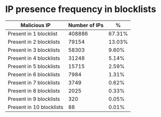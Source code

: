 # IP presence frequency in blocklists
| Malicious IP | Number of IPs | % |
|----|----|----|
| Present in 1 blocklist | 408886 | 67.31% |
| Present in 2 blocklists | 79154 | 13.03% |
| Present in 3 blocklists | 58303 | 9.60% |
| Present in 4 blocklists | 31248 | 5.14% |
| Present in 5 blocklists | 15715 | 2.59% |
| Present in 6 blocklists | 7984 | 1.31% |
| Present in 7 blocklists | 3749 | 0.62% |
| Present in 8 blocklists | 2025 | 0.33% |
| Present in 9 blocklists | 320 | 0.05% |
| Present in 10 blocklists | 88 | 0.01% |
